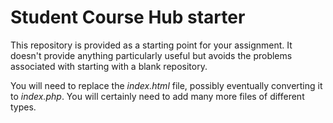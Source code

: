 # Student Course Hub starter

This repository is provided as a starting point for your assignment.
It doesn't provide anything particularly useful but avoids the problems associated with starting with a blank repository.

You will need to replace the *index.html* file, possibly eventually converting it to *index.php*.
You will certainly need to add many more files of different types.

